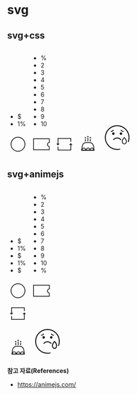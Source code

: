 # svg

## svg+css
<div class="css">
  <div class="cash">
    <div class="cash__group">
      <ul class="cash__list">
        <li class="cash__item">$</li>
        <li class="cash__item">1%</li>
      </ul>
    </div>
    <svg xmlns="http://www.w3.org/2000/svg" width="50" height="50" viewBox="0 0 50 50">
      <g fill="none" fill-rule="evenodd">
        <g stroke="#000" stroke-width="1.5">
          <g transform="translate(-32 -208) translate(29 208) translate(3)">
            <circle cx="25" cy="25" r="16.214"/>
          </g>
        </g>
      </g>
    </svg>
  </div>

  <div class="coupon">
    <div class="coupon__group">
      <ul class="coupon__list">
        <li class="coupon__item">%</li>
        <li class="coupon__item">2</li>
        <li class="coupon__item">3</li>
        <li class="coupon__item">4</li>
        <li class="coupon__item">5</li>
        <li class="coupon__item">6</li>
        <li class="coupon__item">7</li>
        <li class="coupon__item">8</li>
        <li class="coupon__item">9</li>
        <li class="coupon__item">10</li>
      </ul>
    </div>
    <svg xmlns="http://www.w3.org/2000/svg" width="50" height="50" viewBox="0 0 50 50">
      <g fill="none" fill-rule="evenodd">
        <g>
          <path stroke="#000" stroke-width="1.5" d="M37.643.75v8.384c-1.184.13-2.184.594-2.933 1.264-.97.868-1.531 2.089-1.531 3.441 0 1.317.533 2.509 1.396 3.372.703.703 1.625 1.188 2.655 1.343h0l.374 7.482H.75V.75h36.893z" transform="translate(-114 -208) translate(111 208) translate(3) translate(6.25 11.607)"/>
        </g>
      </g>
    </svg>
  </div>

  <svg xmlns="http://www.w3.org/2000/svg" width="50" height="50" viewBox="0 0 50 50">
    <g class="icon-re" fill="none" fill-rule="evenodd">
      <g stroke="#000" stroke-width="1.5">
        <g>
          <path d="M32.58 7.566L32.58 0 2.818 0 2.818 14.881" transform="translate(-196 -208) translate(193 208) translate(3) translate(7.124 11.607)"/>
          <path d="M5.637 14.723L2.818 11.905 0 14.723" transform="translate(-196 -208) translate(193 208) translate(3) translate(7.124 11.607) rotate(-180 2.818 13.314)"/>
        </g>
        <g>
          <path d="M32.58 7.566L32.58 0 2.818 0 2.818 14.881" transform="translate(-196 -208) translate(193 208) translate(3) translate(7.124 11.607) rotate(180 17.7 13.393)"/>
          <path d="M5.637 14.723L2.818 11.905 0 14.723" transform="translate(-196 -208) translate(193 208) translate(3) translate(7.124 11.607) rotate(180 17.7 13.393) rotate(-180 2.818 13.314)"/>
        </g>
      </g>
    </g>
  </svg>

  <svg xmlns="http://www.w3.org/2000/svg" width="50" height="50" viewBox="0 0 50 50">
    <g fill="none" fill-rule="evenodd">
      <g stroke="#000" stroke-width="1.5">
        <path d="M19.275.75c2.276 0 4.383.828 6.01 2.218 1.626 1.39 2.772 3.343 3.127 5.591h0l1.623 10.294H.878L2.5 8.56c.354-2.248 1.5-4.2 3.127-5.59C7.255 1.578 9.362.75 11.638.75h0z" transform="translate(-278 -208) translate(275 208) translate(3) translate(9.99 20.129)"/>
        <g>
          <path d="M4.464 0C6.93 0 8.93 2.398 8.93 5.357h0H0C0 2.398 1.999 0 4.464 0zm18.75 0c2.466 0 4.465 2.398 4.465 5.357h0-8.929C18.75 2.398 20.749 0 23.214 0zm-8.928 0c2.465 0 4.464 2.398 4.464 5.357h0-8.929c0-2.959 2-5.357 4.465-5.357z" transform="translate(-278 -208) translate(275 208) translate(3) translate(9.99 20.129) translate(1.617 13.532)"/>
        </g>
      </g>
      <g transform="translate(-278 -208) translate(275 208) translate(3) translate(18.284 5.804)">
        <path stroke="#000" stroke-width="1.5" d="M1.433 12.817L1.433 7.154M7.163 12.817L7.163 4.292M12.893 12.817L12.893 7.154"/>
        <ellipse class="icon-birth1" cx="1.433" cy="4.292" fill="#000" rx="1.433" ry="1.431" transform="matrix(1 0 0 -1 0 8.585)"/>
        <ellipse class="icon-birth2" cx="7.163" cy="1.431" fill="#000" rx="1.433" ry="1.431" transform="matrix(1 0 0 -1 0 2.862)"/>
        <ellipse class="icon-birth3" cx="12.893" cy="4.292" fill="#000" rx="1.433" ry="1.431" transform="matrix(1 0 0 -1 0 8.585)"/>
      </g>
    </g>
  </svg>

  <svg xmlns="http://www.w3.org/2000/svg" width="80" height="80" viewBox="0 0 80 80">
    <g fill="none" fill-rule="evenodd">
      <g class="icon-tear">
        <path stroke="#000" stroke-width="2" d="M50.05 46.508c0 3.977-2.68 7.201-5.985 7.201-3.306 0-5.985-3.224-5.985-7.202 0-5.538 5.985-11.335 5.985-11.335s5.986 5.797 5.986 11.336z" transform="translate(-140 -170) translate(10 170) translate(130) translate(12 12)"/>
      </g>
      <path stroke="#000" stroke-width="2" d="M34.646 54.153c-2.267.604-4.649.926-7.106.926C12.33 55.079 0 42.749 0 27.539 0 12.329 12.33 0 27.54 0c15.209 0 27.539 12.329 27.539 27.539 0 3.684-.724 7.2-2.037 10.413" transform="translate(-140 -170) translate(10 170) translate(130) translate(12 12)"/>
      <path fill="#000" d="M21.574 18.373c0 1.583-1.283 2.865-2.866 2.865-1.582 0-2.865-1.282-2.865-2.865 0-1.582 1.283-2.865 2.865-2.865 1.583 0 2.866 1.283 2.866 2.865M39.236 18.373c0 1.583-1.283 2.865-2.865 2.865-1.583 0-2.866-1.282-2.866-2.865 0-1.582 1.283-2.865 2.866-2.865 1.582 0 2.865 1.283 2.865 2.865" transform="translate(-140 -170) translate(10 170) translate(130) translate(12 12)"/>
      <path stroke="#000" stroke-width="2" d="M36.371 32.993s-3.029-4.428-8.826-4.428c-5.797 0-8.826 4.428-8.826 4.428M19.002 10.073s-2.549 3.104-6.318 3.436M36.077 10.073s2.55 3.104 6.318 3.436" transform="translate(-140 -170) translate(10 170) translate(130) translate(12 12)"/>
    </g>
  </svg>
</div>

## svg+animejs
<div class="animejs">
  <div class="cash">
    <div class="cash__group">
      <ul class="cash__list">
        <li class="cash__item">$</li>
        <li class="cash__item">1%</li>
        <li class="cash__item">$</li>
        <li class="cash__item">1%</li>
        <li class="cash__item">$</li>
      </ul>
    </div>
    <svg xmlns="http://www.w3.org/2000/svg" width="50" height="50" viewBox="0 0 50 50">
      <g fill="none" fill-rule="evenodd">
        <g stroke="#000" stroke-width="1.5">
          <g transform="translate(-32 -208) translate(29 208) translate(3)">
            <circle cx="25" cy="25" r="16.214"/>
          </g>
        </g>
      </g>
    </svg>
  </div>

  <div class="coupon">
    <div class="coupon__group">
      <ul class="coupon__list">
        <li class="coupon__item">%</li>
        <li class="coupon__item">2</li>
        <li class="coupon__item">3</li>
        <li class="coupon__item">4</li>
        <li class="coupon__item">5</li>
        <li class="coupon__item">6</li>
        <li class="coupon__item">7</li>
        <li class="coupon__item">8</li>
        <li class="coupon__item">9</li>
        <li class="coupon__item">10</li>
        <li class="coupon__item">%</li>
      </ul>
    </div>
    <svg xmlns="http://www.w3.org/2000/svg" width="50" height="50" viewBox="0 0 50 50">
      <g fill="none" fill-rule="evenodd">
        <g>
          <path stroke="#000" stroke-width="1.5" d="M37.643.75v8.384c-1.184.13-2.184.594-2.933 1.264-.97.868-1.531 2.089-1.531 3.441 0 1.317.533 2.509 1.396 3.372.703.703 1.625 1.188 2.655 1.343h0l.374 7.482H.75V.75h36.893z" transform="translate(-114 -208) translate(111 208) translate(3) translate(6.25 11.607)"/>
        </g>
      </g>
    </svg>
  </div>

  <div class="icon-re">
    <svg xmlns="http://www.w3.org/2000/svg" width="50" height="50" viewBox="0 0 50 50">
      <g fill="none" fill-rule="evenodd">
        <g stroke="#000" stroke-width="1.5">
          <g>
            <path d="M32.58 7.566L32.58 0 2.818 0 2.818 14.881" transform="translate(-196 -208) translate(193 208) translate(3) translate(7.124 11.607)"/>
            <path d="M5.637 14.723L2.818 11.905 0 14.723" transform="translate(-196 -208) translate(193 208) translate(3) translate(7.124 11.607) rotate(-180 2.818 13.314)"/>
          </g>
          <g>
            <path d="M32.58 7.566L32.58 0 2.818 0 2.818 14.881" transform="translate(-196 -208) translate(193 208) translate(3) translate(7.124 11.607) rotate(180 17.7 13.393)"/>
            <path d="M5.637 14.723L2.818 11.905 0 14.723" transform="translate(-196 -208) translate(193 208) translate(3) translate(7.124 11.607) rotate(180 17.7 13.393) rotate(-180 2.818 13.314)"/>
          </g>
        </g>
      </g>
    </svg>
  </div>

  <svg xmlns="http://www.w3.org/2000/svg" width="50" height="50" viewBox="0 0 50 50">
    <g fill="none" fill-rule="evenodd">
      <g stroke="#000" stroke-width="1.5">
        <path d="M19.275.75c2.276 0 4.383.828 6.01 2.218 1.626 1.39 2.772 3.343 3.127 5.591h0l1.623 10.294H.878L2.5 8.56c.354-2.248 1.5-4.2 3.127-5.59C7.255 1.578 9.362.75 11.638.75h0z" transform="translate(-278 -208) translate(275 208) translate(3) translate(9.99 20.129)"/>
        <g>
          <path d="M4.464 0C6.93 0 8.93 2.398 8.93 5.357h0H0C0 2.398 1.999 0 4.464 0zm18.75 0c2.466 0 4.465 2.398 4.465 5.357h0-8.929C18.75 2.398 20.749 0 23.214 0zm-8.928 0c2.465 0 4.464 2.398 4.464 5.357h0-8.929c0-2.959 2-5.357 4.465-5.357z" transform="translate(-278 -208) translate(275 208) translate(3) translate(9.99 20.129) translate(1.617 13.532)"/>
        </g>
      </g>
      <g class="icon-birth" transform="translate(-278 -208) translate(275 208) translate(3) translate(18.284 5.804)">
        <path stroke="#000" stroke-width="1.5" d="M1.433 12.817L1.433 7.154M7.163 12.817L7.163 4.292M12.893 12.817L12.893 7.154"/>
        <ellipse cx="1.433" cy="4.292" fill="#000" rx="1.433" ry="1.431" transform="matrix(1 0 0 -1 0 8.585)"/>
        <ellipse cx="7.163" cy="1.431" fill="#000" rx="1.433" ry="1.431" transform="matrix(1 0 0 -1 0 2.862)"/>
        <ellipse cx="12.893" cy="4.292" fill="#000" rx="1.433" ry="1.431" transform="matrix(1 0 0 -1 0 8.585)"/>
      </g>
    </g>
  </svg>

  <svg xmlns="http://www.w3.org/2000/svg" width="80" height="80" viewBox="0 0 80 80">
    <g fill="none" fill-rule="evenodd">
      <g class="icon-tear" cx="100" cy="100">
        <path stroke="#000" stroke-width="2" d="m 60.798656,49.645357 c 0,3.453535 -2.161767,6.253183 -4.827677,6.253183 -2.666718,0 -4.827678,-2.799648 -4.827678,-6.254051 0,-4.809072 4.827678,-9.843053 4.827678,-9.843053 0,0 4.828484,5.033981 4.828484,9.843921 z"/>
      </g>
      <path stroke="#000" stroke-width="2" d="M34.646 54.153c-2.267.604-4.649.926-7.106.926C12.33 55.079 0 42.749 0 27.539 0 12.329 12.33 0 27.54 0c15.209 0 27.539 12.329 27.539 27.539 0 3.684-.724 7.2-2.037 10.413" transform="translate(-140 -170) translate(10 170) translate(130) translate(12 12)"/>
      <path fill="#000" d="M21.574 18.373c0 1.583-1.283 2.865-2.866 2.865-1.582 0-2.865-1.282-2.865-2.865 0-1.582 1.283-2.865 2.865-2.865 1.583 0 2.866 1.283 2.866 2.865M39.236 18.373c0 1.583-1.283 2.865-2.865 2.865-1.583 0-2.866-1.282-2.866-2.865 0-1.582 1.283-2.865 2.866-2.865 1.582 0 2.865 1.283 2.865 2.865" transform="translate(-140 -170) translate(10 170) translate(130) translate(12 12)"/>
      <path stroke="#000" stroke-width="2" d="M36.371 32.993s-3.029-4.428-8.826-4.428c-5.797 0-8.826 4.428-8.826 4.428M19.002 10.073s-2.549 3.104-6.318 3.436M36.077 10.073s2.55 3.104 6.318 3.436" transform="translate(-140 -170) translate(10 170) translate(130) translate(12 12)"/>
    </g>
  </svg>
</div>

**참고 자료(References)**
* <https://animejs.com/>

<script>
import anime from 'animejs/lib/anime.es.js';
export default {
  name: 'svg',
  mounted() {
    this.cash();
    this.coupon();
    this.re();
    this.birth();
    this.tear();
  },
  methods: {
    cash() {
      const cashList = '.animejs .cash__list';
      const cashItemsClone = (e) => {
        const element = document.querySelector(e);
        const items = element.childNodes;
        Array.prototype.forEach.call(items, (item) => {
          let itemsClone = item.cloneNode(true);
          element.appendChild(itemsClone);
        });
      };
      cashItemsClone(cashList);
    },
    coupon() {
      const couponList = '.animejs .coupon__list';
      const couponItemsClone = (e) => {
        const element = document.querySelector(e);
        const items = element.childNodes;
        Array.prototype.forEach.call(items, (item) => {
          let itemsClone = item.cloneNode(true);
          element.appendChild(itemsClone);
        });
      };
      couponItemsClone(couponList);
      // const couponPos = [
      //   { translateY: 0 },
      //   { translateY: -23 },
      //   { translateY: -46 },
      //   { translateY: -69 },
      //   { translateY: -92 },
      //   { translateY: -115 },
      //   { translateY: -138 },
      //   { translateY: -161 },
      //   { translateY: -184 },
      //   { translateY: -207 },
      //   { translateY: -230 },
      //   { translateY: -253 },
      //   { translateY: -276 },
      //   { translateY: -299 },
      //   { translateY: -322 },
      //   { translateY: -345 },
      //   { translateY: -368 },
      //   { translateY: -391 },
      //   { translateY: -414 },
      //   { translateY: -437 },
      //   { translateY: -460 },
      //   { translateY: -483 },
      // ];
      // anime({
      //   targets: couponList,
      //   duration: 1500,
      //   loop: true,
      //   easing: 'cubicBezier(0, 0.63, 1, 1)',
      //   endDelay: 2000,
      //   keyframes: couponPos,
      // });
    },
    re() {
      anime({
        targets: '.animejs .icon-re',
        rotate: -180,
        duration: 1000,
        loop: true,
        easing: 'easeInExpo',
        endDelay: 2000,
      });
    },
    birth() {
      anime({
        targets: '.animejs .icon-birth ellipse',
        cy: (e) => {
          return Number(e.cy.animVal.valueAsString) + 1;
        },
        duration: 100,
        loop: true,
        easing: (el, i, total) => {
          return (t) => {
            return Math.pow(Math.sin(t * (i + 1)), total);
          }
        },
      });
    },
    tear() {
      anime({
        targets: '.animejs .icon-tear path',
        d: 'm 62.05,58.602118 c 0,3.977 -2.68,7.201 -5.985,7.201 -3.306,0 -5.985,-3.224 -5.985,-7.202 0,-5.538 5.985,-11.335 5.985,-11.335 0,0 5.986,5.797 5.986,11.336 z',
        duration: 500,
        endDelay: 200,
        loop: true,
        easing: 'easeInOutBack',
      });
    }
  }
}
</script>
<style lang="less">
  @couponTranslateZ: translateZ(33px);
  .css {
    .cash {
      display: inline-block;
      position: relative;

      &__group {
        position: absolute;
        top: 10px;
        left: 10px;
        width: 30px;
        height: 30px;
        overflow: hidden;
      }

      &__list {
        animation: anime-cash 3s cubic-bezier(0.6, 0.48, 0.59, 0.94) infinite;
        transform-style: preserve-3d;
        position: absolute;
        top: 0;
        left: 0;
        border-radius: 50%;
        width: 30px;
        height: 30px;
        margin: 0;
        padding: 0;
        background-color: #fff;
        list-style: none;
        user-select: none;
      }

      &__item {
        position: absolute;
        top: 0;
        left: 0;
        width: 30px;
        height: 30px;
        text-align: center;

        &:nth-child(1) {
          transform: rotateX(0) translateZ(32px);
        }
        &:nth-child(2) {
          transform: rotateX(180deg) translateZ(32px);
        }
      }
    }

    .coupon {
      display: inline-block;
      position: relative;

      &__group {
        position: absolute;
        top: 14px;
        left: 8px;
        width: 30px;
        height: 23px;
        overflow: hidden;
      }

      &__list {
        animation: anime-coupon 3s cubic-bezier(0, 0.63, 1, 1) infinite;
        transform-style: preserve-3d;
        position: absolute;
        top: 0;
        left: 0;
        width: 30px;
        height: 23px;
        margin: 0;
        padding: 0;
        background-color: #fff;
        list-style: none;
        user-select: none;
      }

      &__item {
        position: absolute;
        top: 0;
        left: 0;
        width: 33px;
        height: 23px;
        color: #000;
        font-size: 18px;
        font-family: Gotham-Medium, Gotham;
        line-height: 21px;
        text-align: center;

        &:nth-child(1) {
          transform: rotateX(0) @couponTranslateZ;
        }
        &:nth-child(2) {
          transform: rotateX(36deg) @couponTranslateZ;
        }
        &:nth-child(3) {
          transform: rotateX(72deg) @couponTranslateZ;
        }
        &:nth-child(4) {
          transform: rotateX(108deg) @couponTranslateZ;
        }
        &:nth-child(5) {
          transform: rotateX(144deg) @couponTranslateZ;
        }
        &:nth-child(6) {
          transform: rotateX(180deg) @couponTranslateZ;
        }
        &:nth-child(7) {
          transform: rotateX(216deg) @couponTranslateZ;
        }
        &:nth-child(8) {
          transform: rotateX(252deg) @couponTranslateZ;
        }
        &:nth-child(9) {
          transform: rotateX(288deg) @couponTranslateZ;
        }
        &:nth-child(10) {
          transform: rotateX(324deg) @couponTranslateZ;
        }
      }
    }

    .icon-re {
      animation: anime-re 2s cubic-bezier(0.57, 0, 0.75, 0.72) infinite;
      transform-origin: center;
    }

    .icon-birth1 {
      animation: anime-birth-up .1s ease infinite;
    }
    .icon-birth2 {
      animation: anime-birth-down .1s ease infinite;
    }
    .icon-birth3 {
      animation: anime-birth-up .1s ease infinite;
    }

    .icon-tear {
      animation: anime-tear .7s ease-in infinite;
      transform-origin: top;
    }
  }

  @keyframes anime-cash {
    0%, 55% {
      transform: rotateX(0deg);
    }
    60% {
      transform: rotateX(-180deg);
    }
    80% {
      transform: rotateX(-505deg);
    }
    90% {
      transform: rotateX(-535deg);
    }
    100% {
      transform: rotateX(-540deg);
    }
  }

  @keyframes anime-coupon {
    0%, 45% {
      transform: rotateX(0deg);
    }
    70%{
      transform: rotateX(-1380deg);
    }
    80%{
      transform: rotateX(-1420deg);
    }
    90%{
      transform: rotateX(-1435deg);
    }
    100% {
      transform: rotateX(-1440deg);
    }
  }

  @keyframes anime-re {
    from, 80% {
      transform: rotate(0deg);
    }
    to {
      transform: rotate(-180deg);
    }
  }

  @keyframes anime-birth-up {
    from {
      transform: translateY(-1px);
    }
    to {
      transform: translateY(0);
    }
  }

  @keyframes anime-birth-down {
    from {
      transform: translateY(1px);
    }
    to {
      transform: translateY(0);
    }
  }

  @keyframes anime-tear {
    from {
      transform: scale(.8) translate(4px, 2px);
    }
    85%, to {
      transform: scale(1) translate(0, 0);
    }
  }

  .animejs {
    .cash {
      display: inline-block;
      position: relative;

      &__group {
        position: absolute;
        top: 10px;
        left: 10px;
        border-radius: 50%;
        width: 30px;
        height: 30px;
        overflow: hidden;
      }

      &__list {
        animation: animejs-cash 4s cubic-bezier(0.6, 0.48, 0.59, 0.94) infinite;
        position: absolute;
        top: 0;
        left: 0;
        border-radius: 50%;
        width: 30px;
        height: 30px;
        margin: 0;
        padding: 0;
        background-color: #fff;
        list-style: none;
        user-select: none;
      }

      &__item {
        position: absolute;
        top: 0;
        left: 0;
        width: 30px;
        height: 30px;
        text-align: center;

        .cash-loop(10);
        .cash-loop(@n, @i: 1) when (@i =< @n) {
          &:nth-child(@{i}) {
            transform: translateY(0px + ((@i - 1) * 30));
          }
          .cash-loop(@n, (@i + 1));
        }
      }
    }

    .coupon {
      display: inline-block;
      position: relative;

      &__group {
        position: absolute;
        top: 14px;
        left: 8px;
        width: 30px;
        height: 23px;
        overflow: hidden;
      }

      &__list {
        animation: animejs-coupon 3s cubic-bezier(0, 0.63, 1, 1) infinite;
        position: absolute;
        top: 0;
        left: 0;
        width: 30px;
        height: 23px;
        margin: 0;
        padding: 0;
        background-color: #fff;
        list-style: none;
        user-select: none;
      }

      &__item {
        position: absolute;
        top: 0;
        left: 0;
        width: 33px;
        height: 23px;
        color: #000;
        font-size: 18px;
        font-family: Gotham-Medium, Gotham;
        line-height: 21px;
        text-align: center;

        .coupon-loop(22);
        .coupon-loop(@n, @i: 1) when (@i =< @n) {
          &:nth-child(@{i}) {
            transform: translateY(0px + ((@i - 1) * 23));
          }
          .coupon-loop(@n, (@i + 1));
        }
      }
    }

    .icon-re {
      display: flex;
      flex-wrap: wrap;
      align-items: center;
      justify-content: center;
      width: 50px;
      height: 50px;
    }

    @keyframes animejs-cash {
      0%, 25% {
        transform: translateY(0);
      }
      70% {
        transform: translateY(-240px);
      }
      90% {
        transform: translateY(-265px);
      }
      100% {
        transform: translateY(-270px);
      }
    }

    @keyframes animejs-coupon {
      0%, 45% {
        transform: translateY(0);
      }
      70%{
        transform: translateY(-448px);
      }
      80%{
        transform: translateY(-468px);
      }
      90%{
        transform: translateY(-478px);
      }
      100% {
        transform: translateY(-483px);
      }
    }
  }
</style>